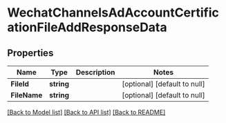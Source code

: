 # WechatChannelsAdAccountCertificationFileAddResponseData

## Properties
Name | Type | Description | Notes
------------ | ------------- | ------------- | -------------
**FileId** | **string** |  | [optional] [default to null]
**FileName** | **string** |  | [optional] [default to null]

[[Back to Model list]](../README.md#documentation-for-models) [[Back to API list]](../README.md#documentation-for-api-endpoints) [[Back to README]](../README.md)


